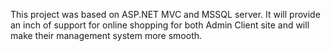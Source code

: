 This project was based on ASP.NET MVC and MSSQL server. It will provide an inch of support for online shopping for both Admin Client site and will make their management system more smooth.

